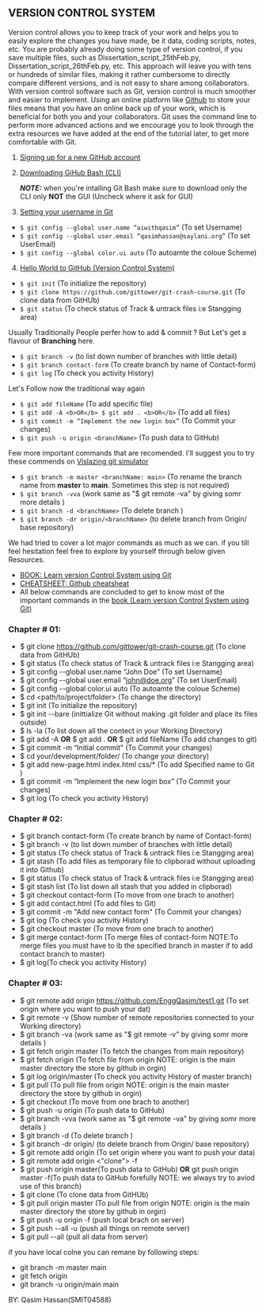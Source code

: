 ## VERSION CONTROL SYSTEM 

Version control allows you to keep track of your work and helps you to easily explore the changes you have made, be it data, coding scripts, notes, etc. You are probably already doing some type of version control, if you save multiple files, such as Dissertation_script_25thFeb.py, Dissertation_script_26thFeb.py, etc. This approach will leave you with tens or hundreds of similar files, making it rather cumbersome to directly compare different versions, and is not easy to share among collaborators. With version control software such as Git, version control is much smoother and easier to implement. Using an online platform like [Github](https://github.com/) to store your files means that you have an online back up of your work, which is beneficial for both you and your collaborators. Git uses the command line to perform more advanced actions and we encourage you to look through the extra resources we have added at the end of the tutorial later, to get more comfortable with Git.

1. [Signing up for a new GitHub account](https://docs.github.com/en/get-started/signing-up-for-github/signing-up-for-a-new-github-account)
2. [Downloading GiHub Bash (CLI)](https://git-scm.com/downloads)

    ***NOTE:*** when you're intalling Git Bash make sure to download only the CLI only **NOT** the GUI (Uncheck where it ask for GUI)

3. [Setting your username in Git](https://docs.github.com/en/get-started/getting-started-with-git/setting-your-username-in-git)

- `$ git config --global user.name “aiwithqasim”` (To set Username)
- `$ git config --global user.email “qasimhassan@saylani.org”` (To set UserEmail)
- `$ git config --global color.ui auto` (To autoamte the coloue Scheme)

4. [Hello World to GitHub (Version Control System)](https://docs.github.com/en/get-started/quickstart/hello-world)

- `$ git init` (To initialize the repository)
- `$ git clone https://github.com/gittower/git-crash-course.git` (To clone data from GitHUb)
- `$ git status` (To check status of Track & untrack files i:e Stangging area)

Usually Traditionally People perfer how to add & commit ? But Let's get a flavour of **Branching** here.
- `$ git branch -v` (to list down number of branches with little detail)
- `$ git branch contact-form` (To create branch by name of Contact-form)
- `$ git log` (To check you activity History)

Let's Follow now the traditional way again
- `$ git add fileName` (To add specific file)
- `$ git add -A <b>OR</b> $ git add . <b>OR</b>` (To add all files) 
- `$ git commit -m “Implement the new login box”` (To Commit your changes)
- `$ git push -u origin <branchName>` (To push data to GitHub)

Few more important commands that are recomended. I'll suggest you to try these commends on [Vislazing git simulator](https://git-school.github.io/visualizing-git/#free)
- `$ git branch -m master <branchName: main>` (To rename the branch name from **master** to **main**. Sometimes this step is not required)
- `$ git branch -vva` (work same as "$ git remote -va" by giving somr more details )
- `$ git branch -d <branchName>` (To delete branch )
- `$ git branch -dr origin/<branchName>` (to delete branch from Origin/ base repository)

We had tried to cover a lot major commands as much as we can. if you till feel hesitation feel free to explore by yourself through below given Resources.

- [BOOK: Learn version Control System using Git](https://github.com/aiwithqasim/Saylani-AI-Batch2/blob/main/02%20Version%20control%20System/learn%20version%20control%20with%20Git.pdf)
- [CHEATSHEET: Github cheatsheat](https://github.com/aiwithqasim/Saylani-AI-Batch2/blob/main/02%20Version%20control%20System/Git-Cheatsheet.pdf)
-  All below commands are concluded to get to know most of the important commands in the [book (Learn version Control System using Git)](https://github.com/aiwithqasim/Saylani-AI-Batch2/blob/main/02%20Version%20control%20System/learn%20version%20control%20with%20Git.pdf)


### Chapter # 01:
- $ git clone https://github.com/gittower/git-crash-course.git (To clone data from GitHUb)
- $ git status (To check status of Track & untrack files i:e Stangging area)
- $ git config --global user.name “John Doe” (To set Username)
- $ git config --global user.email “john@doe.org” (To set UserEmail)
- $ git config --global color.ui auto (To autoamte the coloue Scheme)
- $ cd <path/to/project/folder> (To change the directory)
- $ git init (To initialize the repository)
- $ git init --bare (inittialize Git without making .git folder and place its files outside)
- $ ls -la (To list down all the contect in your Working Directory)
- $ git add -A <b>OR</b> $ git add . <b>OR</b> $ git add fileName (To add changes to git)
- $ git commit -m “Initial commit" (To Commit your changes)
- $ cd your/development/folder/ (To change your directory)
- $ git add new-page.html index.html css/*  (To add Specified name to Git )
- $ git commit -m “Implement the new login box” (To Commit your changes)
- $ git log (To check you activity History)

### Chapter # 02:
- $ git branch contact-form (To create branch by name of Contact-form)
- $ git branch -v (to list down number of branches with little detail)
- $ git status (To check status of Track & untrack files i:e Stangging area)
- $ git stash (To add files as temporary file to clipborad without uploading it into Github)
- $ git status (To check status of Track & untrack files i:e Stangging area)
- $ git stash list (To list down all stash that you added in clipborad)
- $ git checkout contact-form (To move from one brach to another)
- $ git add contact.html (To add files to Git)
- $ git commit -m "Add new contact form" (To Commit your changes)
- $ git log (To check you activity History)
- $ git checkout master (To move from one brach to another)
- $ git merge contact-form (To merge files of contact-form NOTE:To merge files you must have to ib the specified branch in master if to add contact branch to master)
- $ git log(To check you activity History)

### Chapter # 03:

- $ git remote add origin https://github.com/EnggQasim/test1.git (To set origin where you want to push your dat)
- $ git remote -v (Show number of remote repositories connected to your Working directory)
- $ git branch -va (work same as "$ git remote -v" by giving somr more details )
- $ git fetch origin master (To fetch the changes from main repository)
- $ git fetch origin (To fetch file from origin NOTE: origin is the main master directory the store by github in orgin)
- $ git log origin/master  (To check you activity History of master branch)
- $ git pull (To pull file from origin NOTE: origin is the main master directory the store by github in orgin)
- $ git checkout <branchName> (To move from one brach to another)
- $ git push -u origin <branchName> (To push data to GitHub)
- $ git branch -vva (work same as "$ git remote -va" by giving somr more details )
- $ git branch -d <branchName> (To delete branch )
- $ git branch -dr origin/<branchName> (to delete branch from Origin/ base repository)
  </br>
- $ git remote add origin <link> (To set origin where you want to push your data)
- $ git remote add origin <"clone"> -f
- $ git push origin master(To push data to GitHub) <b>OR</b> git push origin master -f(To push data to GitHub forefully NOTE: we always try to aviod use of this branch)
- $ git clone <repoName> (To clone data from GitHUb)
- $ git pull origin master (To pull file from origin NOTE: origin is the main master directory the store by github in orgin)
  </br>
- $ git push -u origin <branch> -f (push local brach on server)
- $ git push --all -u (push all things on remote server)
- $ git pull --all (pull all data from server)

if you have local colne you can remane by following steps:
- git branch -m master main
- git fetch origin
- git branch -u origin/main main

BY: Qasim Hassan(SMIT04588)